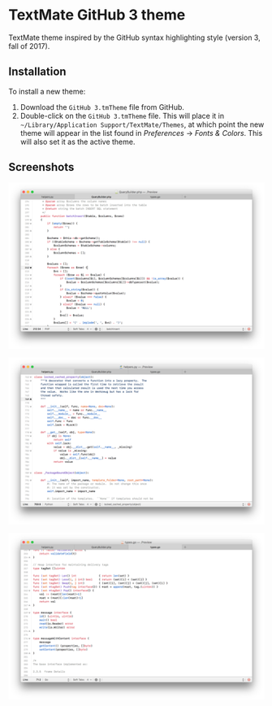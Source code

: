 # TextMate GitHub 3 theme

TextMate theme inspired by the GitHub syntax highlighting style (version 3, fall of 2017).

## Installation

To install a new theme:

1. Download the `GitHub 3.tmTheme` file from GitHub.
2. Double-click on the `GitHub 3.tmTheme` file. This will place it in `~/Library/Application Support/TextMate/Themes`, at which point the new theme will appear in the list found in *Preferences* -> *Fonts & Colors*. This will also set it as the active theme.

## Screenshots

![PHP](Screenshot%20-%20PHP.png)

![Python](Screenshot%20-%20Python.png)

![Go](Screenshot%20-%20Go.png)
